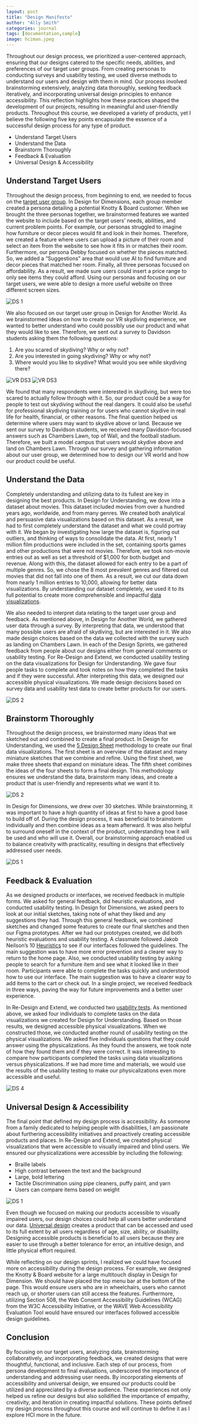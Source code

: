 ```yaml
---
layout: post
title: "Design Manifesto"
author: "Ally Smith"
categories: journal
tags: [documentation,sample]
image: hciman.jpeg
---
```


Throughout our design process, we prioritized a user-centered approach, ensuring that our designs catered to the specific needs, abilities, and preferences of our target user groups. From creating personas to conducting surveys and usability testing, we used diverse methods to understand our users and design with them in mind. Our process involved brainstorming extensively, analyzing data thoroughly, seeking feedback iteratively, and incorporating universal design principles to enhance accessibility. This reflection highlights how these practices shaped the development of our projects, resulting in meaningful and user-friendly products. Throughout this course, we developed a variety of products, yet I believe the following five key points encapsulate the essence of a successful design process for any type of product.
* Understand Target Users
* Understand the Data
* Brainstorm Thoroughly
* Feedback & Evaluation
* Universal Design & Accessibility

## Understand Target Users
Throughout the design process, from beginning to end, we needed to focus on the [target user group](https://drive.google.com/file/d/1nQvmNzbUI3KnNwkuFJlBy6Q8O51kJqxu/view). In Design for Dimensions, each group member created a persona detailing a potential Knotty & Board customer. When we brought the three personas together, we brainstormed features we wanted the website to include based on the target users’ needs, abilities, and current problem points. For example, our personas struggled to imagine how furniture or decor pieces would fit and look in their homes. Therefore, we created a feature where users can upload a picture of their room and select an item from the website to see how it fits in or matches their room. Furthermore, our persona Debby focused on whether the pieces matched. So, we added a “Suggestions” area that would use AI to find furniture and decor pieces that matched her room. Finally, all three personas focused on affordability. As a result, we made sure users could insert a price range to only see items they could afford. Using our personas and focusing on our target users, we were able to design a more useful website on three different screen sizes. 

![DS 1](assets/img/ds1.webp "ds 1")

We also focused on our target user group in Design for Another World. As we brainstormed ideas on how to create our VR skydiving experience, we wanted to better understand who could possibly use our product and what they would like to see. Therefore, we sent out a survey to Davidson students asking them the following questions: 
1. Are you scared of skydiving? Why or why not?
2. Are you interested in going skydiving? Why or why not?
3. Where would you like to skydive? What would you see while skydiving there?

![VR DS3](assets/img/6.webp "VR DS3")
![VR DS3](assets/img/7.webp "VR DS3")
	
We found that many respondents were interested in skydiving, but were too scared to actually follow through with it. So, our product could be a way for people to test out skydiving without the real dangers. It could also be useful for professional skydiving training or for users who cannot skydive in real life for health, financial, or other reasons. The final question helped us determine where users may want to skydive above or land. Because we sent our survey to Davidson students, we received many Davidson-focused answers such as Chambers Lawn, top of Wall, and the football stadium. Therefore, we built a model campus that users would skydive above and land on Chambers Lawn. Through our survey and gathering information about our user group, we determined how to design our VR world and how our product could be useful.

## Understand the Data
Completely understanding and utilizing data to its fullest are key in designing the best products. In Design for Understanding, we dove into a dataset about movies. This dataset included movies from over a hundred years ago, worldwide, and from many genres. We created both analytical and persuasive data visualizations based on this dataset. As a result, we had to first completely understand the dataset and what we could portray with it. We began by investigating how large the dataset is, figuring out outliers, and thinking of ways to consolidate the data. At first, nearly 1 million film productions were included in the set, containing sports games and other productions that were not movies. Therefore, we took non-movie entries out as well as set a threshold of $1,000 for both budget and revenue. Along with this, the dataset allowed for each entry to be a part of multiple genres. So, we chose the 8 most prevalent genres and filtered out movies that did not fall into one of them. As a result, we cut our data down from nearly 1 million entries to 10,000, allowing for better data visualizations. By understanding our dataset completely, we used it to its full potential to create more comprehensible and impactful [data visualizations](https://www.youtube.com/watch?v=AdSZJzb-aX8).

We also needed to interpret data relating to the target user group and feedback. As mentioned above, in Design for Another World, we gathered user data through a survey. By interpreting that data, we understood that many possible users are afraid of skydiving, but are interested in it. We also made design choices based on the data we collected with the survey such as landing on Chambers Lawn. In each of the Design Sprints, we gathered feedback from people about our designs either from general comments or usability testing. For Re-Design and Extend, we conducted usability testing on the data visualizations for Design for Understanding. We gave four people tasks to complete and took notes on how they completed the tasks and if they were successful. After interpreting this data, we designed our accessible physical visualizations. We made design decisions based on survey data and usability test data to create better products for our users.

![DS 2](assets/img/chambers.png "DS 2")

## Brainstorm Thoroughly
Throughout the design process, we brainstormed many ideas that we sketched out and combined to create a final product. In Design for Understanding, we used the [5 Design Sheet](https://kawilliams.github.io/teaching/hci/papers/RobertsHeadleandRitsos-FiveDesignSheet.pdf) methodology to create our final data visualizations. The first sheet is an overview of the dataset and many miniature sketches that we combine and refine. Using the first sheet, we make three sheets that expand on miniature ideas. The fifth sheet combines the ideas of the four sheets to form a final design. This methodology ensures we understand the data, brainstorm many ideas, and create a product that is user-friendly and represents what we want it to. 

![DS 2](assets/img/IMG_0333.jpg "DS 2")

In Design for Dimensions, we drew over 30 sketches. While brainstorming, it was important to have a high quantity of ideas at first to have a good base to build off of. During the design process, it was beneficial to brainstorm individually and then combine ideas as a team afterward. It was also helpful to surround oneself in the context of the product, understanding how it will be used and who will use it. Overall, our brainstorming approach enabled us to balance creativity with practicality, resulting in designs that effectively addressed user needs.

![DS 1](assets/img/IMG_182C2D0D18B2-1.jpeg "DS 1")
	
## Feedback & Evaluation
As we designed products or interfaces, we received feedback in multiple forms. We asked for general feedback, did heuristic evaluations, and conducted usability testing. In Design for Dimensions, we asked peers to look at our initial sketches, taking note of what they liked and any suggestions they had. Through this general feedback, we combined sketches and changed some features to create our final sketches and then our Figma prototypes. After we had our prototypes created, we did both heuristic evaluations and usability testing. A classmate followed Jakob Neilson’s 10 [Heuristics](https://www.nngroup.com/articles/how-to-conduct-a-heuristic-evaluation/) to see if our interfaces followed the guidelines. The main suggestion was to have more error prevention and a clearer way to return to the home page. Also, we conducted usability testing by asking people to search for a furniture item and see what it looked like in their room. Participants were able to complete the tasks quickly and understood how to use our interface. The main suggestion was to have a clearer way to add items to the cart or check out. In a single project, we received feedback in three ways, paving the way for future improvements and a better user experience. 

In Re-Design and Extend, we conducted two [usability tests](https://www.nngroup.com/articles/usability-testing-101/). As mentioned above, we asked four individuals to complete tasks on the data visualizations we created for Design for Understanding. Based on those results, we designed accessible physical visualizations. When we constructed those, we conducted another round of usability testing on the physical visualizations. We asked five individuals questions that they could answer using the physicalizations. As they found the answers, we took note of how they found them and if they were correct. It was interesting to compare how participants completed the tasks using data visualizations versus physicalizations. If we had more time and materials, we would use the results of the usability testing to make our physicalizations even more accessible and useful. 

![DS 4](assets/img/ds412.webp "DS 4")

## Universal Design & Accessibility
The final point that defined my design process is accessibility. As someone from a family dedicated to helping people with disabilities, I am passionate about furthering accessibility initiatives and proactively creating accessible products and places. In Re-Design and Extend, we created physical visualizations that were accessible to visually impaired and blind users. We ensured our physicalizations were accessible by including the following:
* Braille labels
* High contrast between the text and the background
* Large, bold lettering
* Tactile Discrimination using pipe cleaners, puffy paint, and yarn
* Users can compare items based on weight

![DS 1](assets/img/ds4.jpg "DS 1")

Even though we focused on making our products accessible to visually impaired users, our design choices could help all users better understand our data. [Universal design](https://web.mit.edu/6.813/www/sp18/classes/18-accessibility/) creates a product that can be accessed and used to its full extent by all users regardless of age, size, ability, or disability. Designing accessible products is beneficial to all users because they are easier to use through a better tolerance for error, an intuitive design, and little physical effort required. 

While reflecting on our design sprints, I realized we could have focused more on accessibility during the design process. For example, we designed the Knotty & Board website for a large multitouch display in Design for Dimension. We should have placed the top menu bar at the bottom of the page. This would ensure users who are in wheelchairs, users who cannot reach up, or shorter users can still access the features. Furthermore, utilizing Section 508, the Web Consent Accessibility Guidelines (WCAG) from the W3C Accessibility Initiative, or the WAVE Web Accessibility Evaluation Tool would have ensured our interfaces followed accessible design guidelines.

## Conclusion
By focusing on our target users, analyzing data, brainstorming collaboratively, and incorporating feedback, we created designs that were thoughtful, functional, and inclusive. Each step of our process, from persona development to final evaluations, underscored the importance of understanding and addressing user needs. By incorporating elements of accessibility and universal design, we ensured our products could be utilized and appreciated by a diverse audience. These experiences not only helped us refine our designs but also solidified the importance of empathy, creativity, and iteration in creating impactful solutions. These points defined my design process throughout this course and will continue to define it as I explore HCI more in the future. 